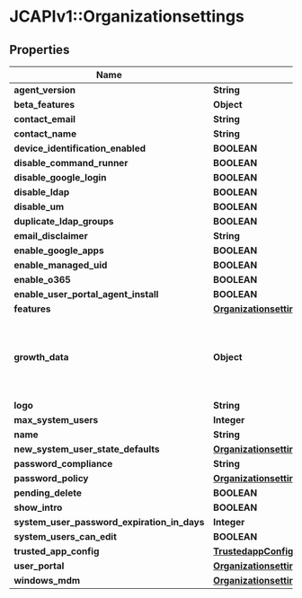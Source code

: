 # JCAPIv1::Organizationsettings

## Properties
Name | Type | Description | Notes
------------ | ------------- | ------------- | -------------
**agent_version** | **String** |  | [optional] 
**beta_features** | **Object** |  | [optional] 
**contact_email** | **String** |  | [optional] 
**contact_name** | **String** |  | [optional] 
**device_identification_enabled** | **BOOLEAN** |  | [optional] 
**disable_command_runner** | **BOOLEAN** |  | [optional] 
**disable_google_login** | **BOOLEAN** |  | [optional] 
**disable_ldap** | **BOOLEAN** |  | [optional] 
**disable_um** | **BOOLEAN** |  | [optional] 
**duplicate_ldap_groups** | **BOOLEAN** |  | [optional] 
**email_disclaimer** | **String** |  | [optional] 
**enable_google_apps** | **BOOLEAN** |  | [optional] 
**enable_managed_uid** | **BOOLEAN** |  | [optional] 
**enable_o365** | **BOOLEAN** |  | [optional] 
**enable_user_portal_agent_install** | **BOOLEAN** |  | [optional] 
**features** | [**OrganizationsettingsFeatures**](OrganizationsettingsFeatures.md) |  | [optional] 
**growth_data** | **Object** | Object containing Optimizely experimentIds and states corresponding to them | [optional] 
**logo** | **String** |  | [optional] 
**max_system_users** | **Integer** |  | [optional] 
**name** | **String** |  | [optional] 
**new_system_user_state_defaults** | [**OrganizationsettingsNewSystemUserStateDefaults**](OrganizationsettingsNewSystemUserStateDefaults.md) |  | [optional] 
**password_compliance** | **String** |  | [optional] 
**password_policy** | [**OrganizationsettingsPasswordPolicy**](OrganizationsettingsPasswordPolicy.md) |  | [optional] 
**pending_delete** | **BOOLEAN** |  | [optional] 
**show_intro** | **BOOLEAN** |  | [optional] 
**system_user_password_expiration_in_days** | **Integer** |  | [optional] 
**system_users_can_edit** | **BOOLEAN** |  | [optional] 
**trusted_app_config** | [**TrustedappConfigGet**](TrustedappConfigGet.md) |  | [optional] 
**user_portal** | [**OrganizationsettingsUserPortal**](OrganizationsettingsUserPortal.md) |  | [optional] 
**windows_mdm** | [**OrganizationsettingsWindowsMDM**](OrganizationsettingsWindowsMDM.md) |  | [optional] 

